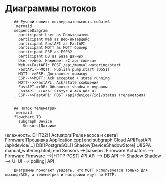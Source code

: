 # Диаграммы потоков

        ## Ручной полив: последовательность событий
        `mermaid
        sequenceDiagram
          participant User as Пользователь
          participant Web as Веб-интерфейс
          participant FastAPI as FastAPI
          participant MQTT as MQTT брокер
          participant ESP as ESP32
          participant DB as База данных
          User->>Web: Нажимает «Старт полива»
          Web->>FastAPI: POST /api/manual-watering/start
          FastAPI->>MQTT: Publish pump.start (QoS1)
          MQTT-->>ESP: Доставляет команду
          ESP-->>MQTT: Ack accepted + state running
          MQTT-->>FastAPI: Ack/state сообщения
          FastAPI->>DB: Обновляет shadow и журналы
          FastAPI-->>Web: Статус и ACK для UI
          ESP-->>FastAPI: POST /api/device/{id}/status (телеметрия)
        `

        ## Поток телеметрии
        `mermaid
        flowchart TD
          subgraph Device
            Sensors[Датчики
(влажность, DHT22)]
            Actuators[Реле насоса и света]
            Firmware[Прошивка
Application.cpp]
          end
          subgraph Cloud
            API[FastAPI
/api/device/...]
            DB[(PostgreSQL)]
            Shadow[DeviceShadowStore]
            UI[SPA manual_watering.html]
          end
          Sensors -->|замеры| Firmware
          Actuators --> Firmware
          Firmware -->|HTTP POST| API
          API --> DB
          API --> Shadow
          Shadow --> UI
          UI -->|polling| API
        `

        Диаграммы помогают увидеть, что MQTT используется только для команд/ACK, а телеметрия и настройки идут по HTTP.
